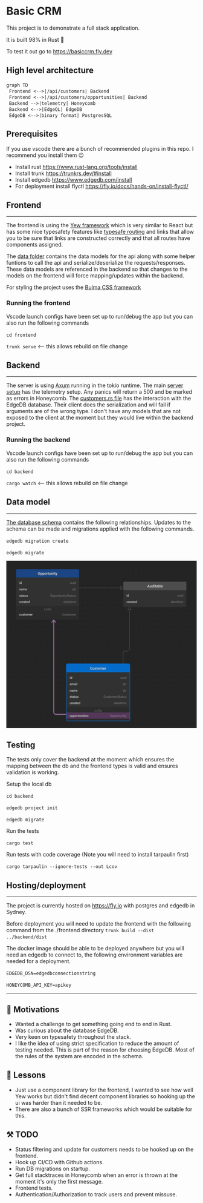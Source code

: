 # Basic CRM

This project is to demonstrate a full stack application.

It is built 98% in Rust 🦀

To test it out go to <https://basiccrm.fly.dev>

## High level architecture

```mermaid
graph TD
 Frontend <-->|/api/customers| Backend
 Frontend <-->|/api/customers/opportunities| Backend
 Backend -->|telemetry| Honeycomb
 Backend <-->|EdgeQL| EdgeDB
 EdgeDB <-->|binary format| PostgresSQL
```

## Prerequisites

If you use vscode there are a bunch of recommended plugins in this repo.
I recommend you install them 😉

- Install rust <https://www.rust-lang.org/tools/install>
- Install trunk <https://trunkrs.dev/#install>
- Install edgedb <https://www.edgedb.com/install>
- For deployment install flyctl <https://fly.io/docs/hands-on/install-flyctl/>

## Frontend

---

The frontend is using the [Yew framework](https://yew.rs/) which is very similar to React but has some nice typesafety features like [typesafe routing](./frontend/src/routes.rs) and links that allow you to be sure that links are constructed correctly and that all routes have components assigned.

The [data folder](./frontend/src/data/) contains the data models for the api along with some helper funtions to call the api and serialize/deserialize the requests/responses. These data models are referenced in the backend so that changes to the models on the frontend will force mapping/updates within the backend.

For styling the project uses the [Bulma CSS framework](https://bulma.io/)

### Running the frontend

Vscode launch configs have been set up to run/debug the app but you can also run the following commands

`cd frontend`

`trunk serve` <-- this allows rebuild on file change

## Backend

---

The server is using [Axum](https://github.com/tokio-rs/axum) running in the tokio runtime. The main [server setup](./backend/src/main.rs) has the telemetry setup. Any panics will return a 500 and be marked as errors in Honeycomb.
The [customers.rs file](./backend/src/customers.rs) has the interaction with the EdgeDB database. Their client does the serialization and will fail if arguments are of the wrong type. I don't have any models that are not exposed to the client at the moment but they would live within the backend project.

### Running the backend

Vscode launch configs have been set up to run/debug the app but you can also run the following commands

`cd backend`

`cargo watch` <-- this allows rebuild on file change

## Data model

---

[The database schema](./backend/dbschema/default.esdl) contains the following relationships.
Updates to the schema can be made and migrations applied with the following commands.

`edgedb migration create`

`edgedb migrate`

![data model](.attachments/2023-05-05-15-36-14.png)

## Testing

The tests only cover the backend at the moment which ensures the mapping between the db and the frontend types is valid and ensures validation is working.

Setup the local db

`cd backend`

`edgedb project init`

`edgedb migrate`

Run the tests

`cargo test`

Run tests with code coverage (Note you will need to install tarpaulin first)

`cargo tarpaulin --ignore-tests --out Lcov`

## Hosting/deployment

---

The project is currently hosted on <https://fly.io> with postgres and edgedb in Sydney.

Before deployment you will need to update the frontend with the following command from the ./frontend directory `trunk build --dist ../backend/dist`

The docker image should be able to be deployed anywhere but you will need an edgedb to connect to, the following environment variables are needed for a deployment.

`EDGEDB_DSN=edgedbconnectionstring`

`HONEYCOMB_API_KEY=apikey`

---

## 🤔 Motivations

- Wanted a challenge to get something going end to end in Rust.
- Was curious about the database EdgeDB.
- Very keen on typesafety throughout the stack.
- I like the idea of using strict specification to reduce the amount of testing needed. This is part of the reason for choosing EdgeDB. Most of the rules of the system are encoded in the schema.

## 📝 Lessons

- Just use a component library for the frontend, I wanted to see how well Yew works but didn't find decent component libraries so hooking up the ui was harder than it needed to be.
- There are also a bunch of SSR frameworks which would be suitable for this.

## ⚒️ TODO

- Status filtering and update for customers needs to be hooked up on the frontend.
- Hook up CI/CD with Github actions.
- Run DB migrations on startup.
- Get full stacktraces in Honeycomb when an error is thrown at the moment it's only the first message.
- Frontend tests.
- Authentication/Authorization to track users and prevent missuse.
